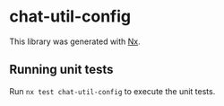 # chat-util-config

This library was generated with [Nx](https://nx.dev).

## Running unit tests

Run `nx test chat-util-config` to execute the unit tests.
